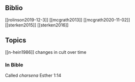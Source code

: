 ## Biblio
[[rolinson2019-12-3]]
[[mcgrath2013]]
[[mcgrath2020-11-02]]
[[sterken2015]]
[[sterken2016]]

## Topics
[[n-hein1986]] changes in cult over time
### In Bible
Called *charsena* Esther 1:14